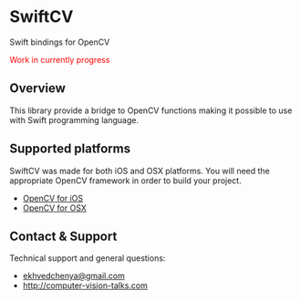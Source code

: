 SwiftCV
=======

Swift bindings for OpenCV


<font style="color: red;">Work in currently progress</font>

## Overview

This library provide a bridge to OpenCV functions making it possible to use with Swift programming language.

## Supported platforms

SwiftCV was made for both iOS and OSX platforms. You will need the appropriate OpenCV framework in order to build your project.

- [OpenCV for iOS](http://sourceforge.net/projects/opencvlibrary/files/opencv-ios/3.0.0-alpha/opencv2.framework.zip/download)
- [OpenCV for OSX](https://github.com/Itseez/opencv/archive/3.0.0-alpha.zip)
 
## Contact & Support

Technical support and general questions:

 * ekhvedchenya@gmail.com
 * http://computer-vision-talks.com


